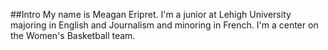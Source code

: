 ##Intro
My name is Meagan Eripret. I'm a junior at Lehigh University majoring in English and Journalism and minoring in French. I'm a center on the Women's Basketball team.
